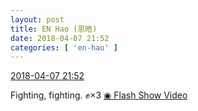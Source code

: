 ```yaml
---
layout: post
title: EN Hao (恩皓)
date: 2018-04-07 21:52
categories: [ 'en-hao' ]
---
```


<div class="weibo-info">
  <a href="https://weibo.com/6346318257/Gb1SLs4Fg">2018-04-07 21:52</a>
</div>

Fighting, fighting. :fist:×3 [◉ Flash Show Video](https://www.miaopai.com/show/f3psbQrHKqyt4RWGiBDzD-4sVJKa0TvuxYD3Jw__.htm)

